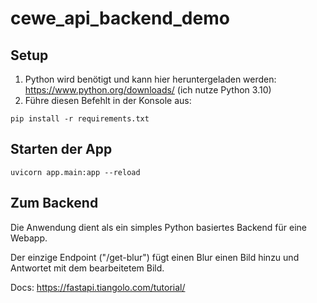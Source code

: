 # cewe_api_backend_demo

## Setup
1. Python wird benötigt und kann hier heruntergeladen werden: https://www.python.org/downloads/ (ich nutze Python 3.10)
2. Führe diesen Befehlt in der Konsole aus:
```
pip install -r requirements.txt
```

## Starten der App
```
uvicorn app.main:app --reload
```

## Zum Backend
<p>Die Anwendung dient als ein simples Python basiertes Backend für eine Webapp.</p>
<p>Der einzige Endpoint ("/get-blur") fügt einen Blur einen Bild hinzu und Antwortet mit dem bearbeitetem Bild.</p>

Docs: https://fastapi.tiangolo.com/tutorial/
